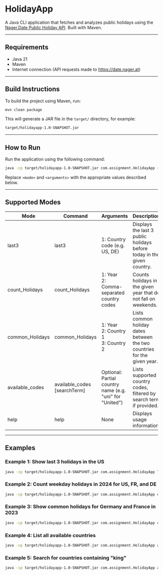 # HolidayApp

A Java CLI application that fetches and analyzes public holidays using the [Nager.Date Public Holiday API](https://date.nager.at/). Built with Maven.

---

## Requirements

- Java 21
- Maven
- Internet connection (API requests made to https://date.nager.at)

---

## Build Instructions

To build the project using Maven, run:

```bash
mvn clean package
```

This will generate a JAR file in the `target/` directory, for example:

```bash
target/holidayapp-1.0-SNAPSHOT.jar
```

---

## How to Run

Run the application using the following command:

```bash
java -cp target/holidayapp-1.0-SNAPSHOT.jar com.assignment.HolidayApp <mode> <arguments>
```

Replace `<mode>` and `<arguments>` with the appropriate values described below.

---

## Supported Modes

| Mode              | Command                        | Arguments                                                  | Description                                                                 |
|-------------------|--------------------------------|-------------------------------------------------------------|-----------------------------------------------------------------------------|
| last3             | last3 <countryCode>            | 1: Country code (e.g. US, DE)                               | Displays the last 3 public holidays before today in the given country.     |
| count_Holidays    | count_Holidays <year> <codes>  | 1: Year <br> 2: Comma-separated country codes   | Counts holidays in the given year that do not fall on weekends.            |
| common_Holidays   | common_Holidays <year> <c1> <c2>| 1: Year <br> 2: Country 1 <br> 3: Country 2                 | Lists common holiday dates between the two countries for the given year.   |
| available_codes   | available_codes [searchTerm]   | Optional: Partial country name (e.g. "uni" for "United")    | Lists supported country codes, filtered by search term if provided.        |
| help              | help                           | None                                                        | Displays usage information.                                                |

---

## Examples

### Example 1: Show last 3 holidays in the US

```bash
java -cp target/holidayapp-1.0-SNAPSHOT.jar com.assignment.HolidayApp last3 US
```

### Example 2: Count weekday holidays in 2024 for US, FR, and DE

```bash
java -cp target/holidayapp-1.0-SNAPSHOT.jar com.assignment.HolidayApp count_Holidays 2024 US,FR,DE
```

### Example 3: Show common holidays for Germany and France in 2023

```bash
java -cp target/holidayapp-1.0-SNAPSHOT.jar com.assignment.HolidayApp common_Holidays 2023 DE FR
```

### Example 4: List all available countries

```bash
java -cp target/holidayapp-1.0-SNAPSHOT.jar com.assignment.HolidayApp available_codes
```

### Example 5: Search for countries containing "king"

```bash
java -cp target/holidayapp-1.0-SNAPSHOT.jar com.assignment.HolidayApp available_codes king
```
